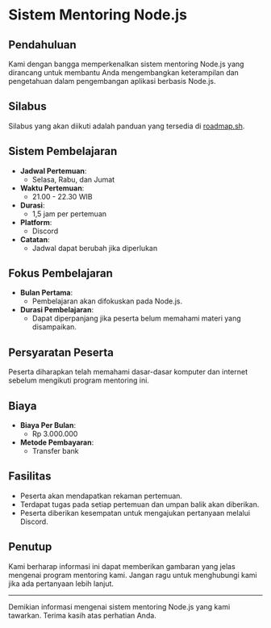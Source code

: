 
# Sistem Mentoring Node.js

## Pendahuluan
Kami dengan bangga memperkenalkan sistem mentoring Node.js yang dirancang untuk membantu Anda mengembangkan keterampilan dan pengetahuan dalam pengembangan aplikasi berbasis Node.js.

## Silabus
Silabus yang akan diikuti adalah panduan yang tersedia di [roadmap.sh](https://roadmap.sh/nodejs).

## Sistem Pembelajaran
- **Jadwal Pertemuan**: 
  - Selasa, Rabu, dan Jumat
- **Waktu Pertemuan**: 
  - 21.00 - 22.30 WIB
- **Durasi**: 
  - 1,5 jam per pertemuan
- **Platform**: 
  - Discord
- **Catatan**: 
  - Jadwal dapat berubah jika diperlukan

## Fokus Pembelajaran
- **Bulan Pertama**: 
  - Pembelajaran akan difokuskan pada Node.js.
- **Durasi Pembelajaran**: 
  - Dapat diperpanjang jika peserta belum memahami materi yang disampaikan.

## Persyaratan Peserta
Peserta diharapkan telah memahami dasar-dasar komputer dan internet sebelum mengikuti program mentoring ini.

## Biaya
- **Biaya Per Bulan**: 
  - Rp 3.000.000
- **Metode Pembayaran**: 
  - Transfer bank

## Fasilitas
- Peserta akan mendapatkan rekaman pertemuan.
- Terdapat tugas pada setiap pertemuan dan umpan balik akan diberikan.
- Peserta diberikan kesempatan untuk mengajukan pertanyaan melalui Discord.

## Penutup
Kami berharap informasi ini dapat memberikan gambaran yang jelas mengenai program mentoring kami. Jangan ragu untuk menghubungi kami jika ada pertanyaan lebih lanjut.

---

Demikian informasi mengenai sistem mentoring Node.js yang kami tawarkan. Terima kasih atas perhatian Anda.
